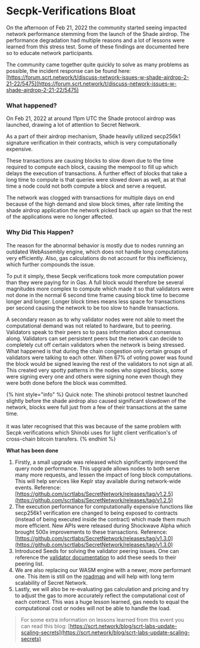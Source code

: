 # Secpk-Verifications Bloat

On the afternoon of Feb 21, 2022 the community started seeing impacted network performance stemming from the launch of the Shade airdrop. The performance degradation had multiple reasons and a lot of lessons were learned from this stress test. Some of these findings are documented here so to educate network participants.

The community came together quite quickly to solve as many problems as possible, the incident response can be found here: [https://forum.scrt.network/t/discuss-network-issues-w-shade-airdrop-2-21-22/5475](https://forum.scrt.network/t/discuss-network-issues-w-shade-airdrop-2-21-22/5475)

### **What happened?**

On Feb 21, 2022 at around 11pm UTC the Shade protocol airdrop was launched, drawing a lot of attention to Secret Network.

As a part of their airdrop mechanism, Shade heavily utilized secp256k1 signature verification in their contracts, which is very computationally expensive.

These transactions are causing blocks to slow down due to the time required to compute each block, causing the mempool to fill up which delays the execution of transactions. A further effect of blocks that take a long time to compute is that queries were slowed down as well, as at that time a node could not both compute a block and serve a request.

The network was clogged with transactions for multiple days on end because of the high demand and slow block times, after rate limiting the shade airdrop application the network picked back up again so that the rest of the applications were no longer affected.

### **Why Did This Happen?**

The reason for the abnormal behavior is mostly due to nodes running an outdated WebAssembly engine, which does not handle long computations very efficiently. Also, gas calculations do not account for this inefficiency, which further compounds the issue.

To put it simply, these Secpk verifications took more computation power than they were paying for in Gas. A full block would therefore be several magnitudes more complex to compute which made it so that validators were not done in the normal 6 second time frame causing block time to become longer and longer. Longer block times means less space for transactions per second causing the network to be too slow to handle transactions.

A secondary reason as to why validator nodes were not able to meet the computational demand was not related to hardware, but to peering. Validators speak to their peers so to pass information about consensus along. Validators can set persistent peers but the network can decide to completely cut off certain validators when the network is being stressed. What happened is that during the chain congestion only certain groups of validators were talking to each other. When 67% of voting power was found the block would be signed leaving the rest of the validators to not sign at all. This created very spotty patterns in the nodes who signed blocks, some were signing every one and others were signing none even though they were both done before the block was committed.

{% hint style="info" %}
Quick note: The shinobi protocol testnet launched slightly before the shade airdrop also caused significant slowdown of the network, blocks were full just from a few of their transactions at the same time.\
\
it was later recognised that this was because of the same problem with Secpk verifications which Shinobi uses for light client verification's of cross-chain bitcoin transfers.
{% endhint %}

**What has been done**

1. Firstly, a small upgrade was released which significantly improved the query node performance. This upgrade allows nodes to both serve many more requests, and lessen the impact of long block computations. This will help services like Keplr stay available during network-wide events. Reference: [https://github.com/scrtlabs/SecretNetwork/releases/tag/v1.2.5](https://github.com/scrtlabs/SecretNetwork/releases/tag/v1.2.5)
2. The execution performance for computationally expensive functions like secp256k1 verification ere changed to being exposed to contracts (instead of being executed inside the contract) which made them much more efficient. New APIs were released during Shockwave Alpha which brought 500x improvements to these transactions. Reference: [https://github.com/scrtlabs/SecretNetwork/releases/tag/v1.3.0](https://github.com/scrtlabs/SecretNetwork/releases/tag/v1.3.0)
3. Introduced Seeds for solving the validator peering issues. One can reference the [validator documentation](../setting-up-a-node-validator/testnet/run-a-full-node.md) to add these seeds to their peering list.
4. We are also replacing our WASM engine with a newer, more performant one. This item is still on the [roadmap](../../../overview-ecosystem-and-technology/secret-network-overview/roadmap/) and will help with long term scalability of Secret Network.
5. Lastly, we will also be re-evaluating gas calculation and pricing and try to adjust the gas to more accurately reflect the computational cost of each contract. This was a huge lesson learned, gas needs to equal the computational cost or nodes will not be able to handle the load.

> For some extra information on lessons learned from this event you can read this blog: [https://scrt.network/blog/scrt-labs-update-scaling-secrets](https://scrt.network/blog/scrt-labs-update-scaling-secrets)
